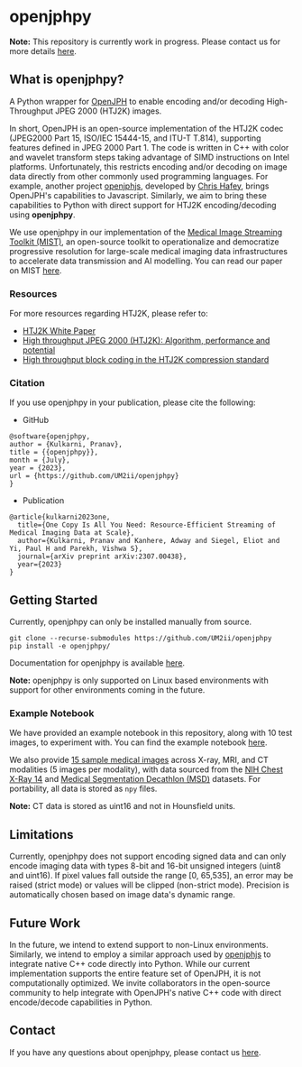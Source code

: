 # openjphpy

**Note:** This repository is currently work in progress. Please contact us for more details [here](mailto:pkulkarni@som.umaryland.edu,vparekh@som.umaryland.edu).

## What is openjphpy?

A Python wrapper for [OpenJPH](https://github.com/aous72/OpenJPH) to enable encoding and/or decoding High-Throughput JPEG 2000 (HTJ2K) images.

In short, OpenJPH is an open-source implementation of the HTJ2K codec (JPEG2000 Part 15, ISO/IEC 15444-15, and ITU-T T.814), supporting features defined in JPEG 2000 Part 1. The code is written in C++ with color and wavelet transform steps taking advantage of SIMD instructions on Intel platforms. Unfortunately, this restricts encoding and/or decoding on image data directly from other commonly used programming languages. For example, another project [openjphjs](https://github.com/chafey/openjphjs), developed by [Chris Hafey](https://github.com/chafey), brings OpenJPH's capabilities to Javascript. Similarly, we aim to bring these capabilities to Python with direct support for HTJ2K encoding/decoding using **openjphpy**.

We use openjphpy in our implementation of the [Medical Image Streaming Toolkit (MIST)](https://github.com/UM2ii/MIST), an open-source toolkit to operationalize and democratize progressive resolution for large-scale medical imaging data infrastructures to accelerate data transmission and AI modelling. You can read our paper on MIST [here](https://arxiv.org/abs/2307.00438).

### Resources

For more resources regarding HTJ2K, please refer to:
- [HTJ2K White Paper](http://ds.jpeg.org/whitepapers/jpeg-htj2k-whitepaper.pdf)
- [High throughput JPEG 2000 (HTJ2K): Algorithm, performance and potential](https://htj2k.com/wp-content/uploads/white-paper.pdf)
- [High throughput block coding in the HTJ2K compression standard](http://kakadusoftware.com/wp-content/uploads/icip2019.pdf) 

### Citation

If you use openjphpy in your publication, please cite the following:

- GitHub
```text
@software{openjphpy,
author = {Kulkarni, Pranav},
title = {{openjphpy}},
month = {July},
year = {2023},
url = {https://github.com/UM2ii/openjphpy}
}
```
- Publication
```text
@article{kulkarni2023one,
  title={One Copy Is All You Need: Resource-Efficient Streaming of Medical Imaging Data at Scale},
  author={Kulkarni, Pranav and Kanhere, Adway and Siegel, Eliot and Yi, Paul H and Parekh, Vishwa S},
  journal={arXiv preprint arXiv:2307.00438},
  year={2023}
}
```

## Getting Started

Currently, openjphpy can only be installed manually from source.

```text
git clone --recurse-submodules https://github.com/UM2ii/openjphpy
pip install -e openjphpy/
```

Documentation for openjphpy is available [here](./docs/openjphpy.md).

**Note:** openjphpy is only supported on Linux based environments with support for other environments coming in the future.

### Example Notebook

We have provided an example notebook in this repository, along with 10 test images, to experiment with. You can find the example notebook [here](openjphpy/notebooks/example.ipynb).

We also provide [15 sample medical images](./data/) across X-ray, MRI, and CT modalities (5 images per modality), with data sourced from the [NIH Chest X-Ray 14](https://arxiv.org/abs/1705.02315) and [Medical Segmentation Decathlon (MSD)](http://medicaldecathlon.com/) datasets. For portability, all data is stored as `npy` files. 

**Note:** CT data is stored as uint16 and not in Hounsfield units.

## Limitations

Currently, openjphpy does not support encoding signed data and can only encode imaging data with types 8-bit and 16-bit unsigned integers (uint8 and uint16). If pixel values fall outside the range [0, 65,535], an error may be raised (strict mode) or values will be clipped (non-strict mode). Precision is automatically chosen based on image data's dynamic range.

## Future Work

In the future, we intend to extend support to non-Linux environments. Similarly, we intend to employ a similar approach used by [openjphjs](https://github.com/chafey/openjphjs) to integrate native C++ code directly into Python. While our current implementation supports the entire feature set of OpenJPH, it is not computationally optimized. We invite collaborators in the open-source community to help integrate with OpenJPH's native C++ code with direct encode/decode capabilities in Python.

## Contact

If you have any questions about openjphpy, please contact us [here](mailto:pkulkarni@som.umaryland.edu,vparekh@som.umaryland.edu).
